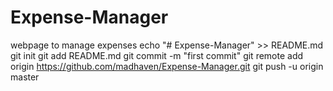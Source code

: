 # Expense-Manager
webpage to manage expenses
echo "# Expense-Manager" >> README.md
git init
git add README.md
git commit -m "first commit"
git remote add origin https://github.com/madhaven/Expense-Manager.git
git push -u origin master
